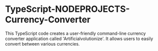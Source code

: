 # TypeScript-NODEPROJECTS-Currency-Converter
This TypeScript code creates a user-friendly command-line currency converter application called 'Artificialvolutionize'. It allows users to easily convert between various currencies.
